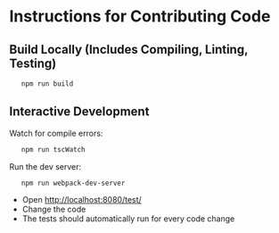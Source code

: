 # Instructions for Contributing Code

## Build Locally (Includes Compiling, Linting, Testing)

```bash
   npm run build
```

## Interactive Development

Watch for compile errors:

```bash
   npm run tscWatch
```

Run the dev server:

```bash
   npm run webpack-dev-server
```

* Open [http://localhost:8080/test/](http://localhost:8080/test/)
* Change the code
* The tests should automatically run for every code change
